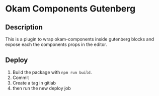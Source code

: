 # Okam Components Gutenberg

## Description

This is a plugin to wrap okam-components inside gutenberg blocks and expose each the components props in the editor.

## Deploy

1. Build the package with `npm run build`.
2. Commit
3. Create a tag in gitlab
4. then run the new deploy job
